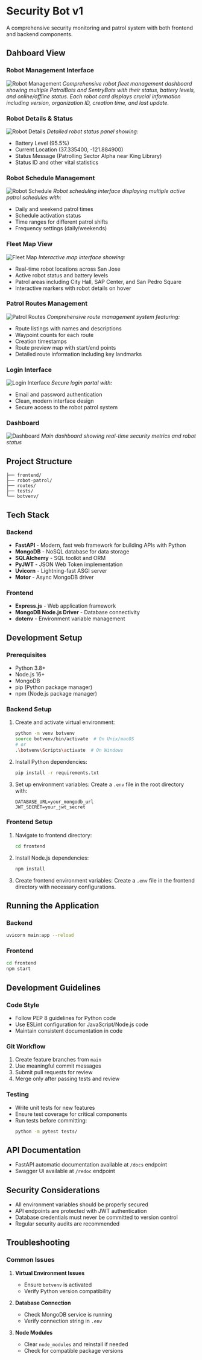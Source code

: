 # Security Bot v1

A comprehensive security monitoring and patrol system with both frontend and backend components.

## Dahboard View

### Robot Management Interface
![Robot Management](frontend/documentation/robot-management.png)
*Comprehensive robot fleet management dashboard showing multiple PatrolBots and SentryBots with their status, battery levels, and online/offline status. Each robot card displays crucial information including version, organization ID, creation time, and last update.*

### Robot Details & Status
![Robot Details](frontend/documentation/robot-details.png)
*Detailed robot status panel showing:*
- Battery Level (95.5%)
- Current Location (37.335400, -121.884900)
- Status Message (Patrolling Sector Alpha near King Library)
- Status ID and other vital statistics

### Robot Schedule Management
![Robot Schedule](frontend/documentation/robot-schedule.png)
*Robot scheduling interface displaying multiple active patrol schedules with:*
- Daily and weekend patrol times
- Schedule activation status
- Time ranges for different patrol shifts
- Frequency settings (daily/weekends)

### Fleet Map View
![Fleet Map](frontend/documentation/fleet-map.png)
*Interactive map interface showing:*
- Real-time robot locations across San Jose
- Active robot status and battery levels
- Patrol areas including City Hall, SAP Center, and San Pedro Square
- Interactive markers with robot details on hover

### Patrol Routes Management
![Patrol Routes](frontend/documentation/patrol-routes.png)
*Comprehensive route management system featuring:*
- Route listings with names and descriptions
- Waypoint counts for each route
- Creation timestamps
- Route preview map with start/end points
- Detailed route information including key landmarks

### Login Interface
![Login Interface](frontend/documentation/login.png)
*Secure login portal with:*
- Email and password authentication
- Clean, modern interface design
- Secure access to the robot patrol system

### Dashboard
![Dashboard](frontend/documentation/dashboard.png)
*Main dashboard showing real-time security metrics and robot status*

## Project Structure

```
├── frontend/           
├── robot-patrol/       
├── routes/            
├── tests/            
└── botvenv/          
```

## Tech Stack

### Backend
- **FastAPI** - Modern, fast web framework for building APIs with Python
- **MongoDB** - NoSQL database for data storage
- **SQLAlchemy** - SQL toolkit and ORM
- **PyJWT** - JSON Web Token implementation
- **Uvicorn** - Lightning-fast ASGI server
- **Motor** - Async MongoDB driver

### Frontend
- **Express.js** - Web application framework
- **MongoDB Node.js Driver** - Database connectivity
- **dotenv** - Environment variable management

## Development Setup

### Prerequisites
- Python 3.8+
- Node.js 16+
- MongoDB
- pip (Python package manager)
- npm (Node.js package manager)

### Backend Setup

1. Create and activate virtual environment:
   ```bash
   python -m venv botvenv
   source botvenv/bin/activate  # On Unix/macOS
   # or
   .\botvenv\Scripts\activate  # On Windows
   ```

2. Install Python dependencies:
   ```bash
   pip install -r requirements.txt
   ```

3. Set up environment variables:
   Create a `.env` file in the root directory with:
   ```
   DATABASE_URL=your_mongodb_url
   JWT_SECRET=your_jwt_secret
   ```

### Frontend Setup

1. Navigate to frontend directory:
   ```bash
   cd frontend
   ```

2. Install Node.js dependencies:
   ```bash
   npm install
   ```

3. Create frontend environment variables:
   Create a `.env` file in the frontend directory with necessary configurations.

## Running the Application

### Backend
```bash
uvicorn main:app --reload
```

### Frontend
```bash
cd frontend
npm start
```

## Development Guidelines

### Code Style
- Follow PEP 8 guidelines for Python code
- Use ESLint configuration for JavaScript/Node.js code
- Maintain consistent documentation in code

### Git Workflow
1. Create feature branches from `main`
2. Use meaningful commit messages
3. Submit pull requests for review
4. Merge only after passing tests and review

### Testing
- Write unit tests for new features
- Ensure test coverage for critical components
- Run tests before committing:
  ```bash
  python -m pytest tests/
  ```

## API Documentation
- FastAPI automatic documentation available at `/docs` endpoint
- Swagger UI available at `/redoc` endpoint

## Security Considerations
- All environment variables should be properly secured
- API endpoints are protected with JWT authentication
- Database credentials must never be committed to version control
- Regular security audits are recommended

## Troubleshooting

### Common Issues
1. **Virtual Environment Issues**
   - Ensure `botvenv` is activated
   - Verify Python version compatibility

2. **Database Connection**
   - Check MongoDB service is running
   - Verify connection string in `.env`

3. **Node Modules**
   - Clear `node_modules` and reinstall if needed
   - Check for compatible package versions
